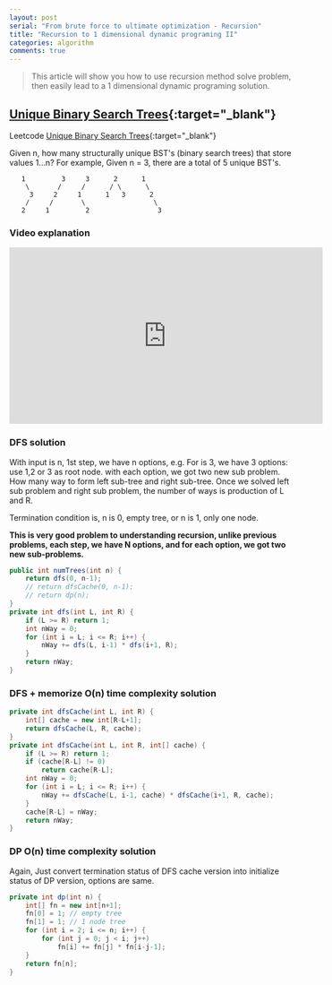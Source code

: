 ```yaml
---
layout: post 
serial: "From brute force to ultimate optimization - Recursion"
title: "Recursion to 1 dimensional dynamic programing II"
categories: algorithm
comments: true
---
```


> This article will show you how to use recursion method solve problem, then easily lead to a 1 dimensional dynamic programing solution.

## [Unique Binary Search Trees](https://leetcode.com/problems/unique-binary-search-trees/){:target="_blank"}
Leetcode [Unique Binary Search Trees](https://leetcode.com/problems/unique-binary-search-trees/){:target="_blank"}

Given n, how many structurally unique BST's (binary search trees) that store values 1...n?
For example,
Given n = 3, there are a total of 5 unique BST's.

```
   1         3     3      2      1
    \       /     /      / \      \
     3     2     1      1   3      2
    /     /       \                 \
   2     1         2                 3
```

### Video explanation
<iframe width="560" height="315" src="https://www.youtube.com/embed/dzQ9p_A0BrA" frameborder="0" allowfullscreen></iframe>

### DFS solution
With input is n, 1st step, we have n options, e.g. For is 3, we have 3 options: use 1,2 or 3 as root node.
with each option, we got two new sub problem. How many way to form left sub-tree and right sub-tree.
Once we solved left sub problem and right sub problem, the number of ways is production of L and R.

Termination condition is, n is 0, empty tree, or n is 1, only one node.

**This is very good problem to understanding recursion, unlike previous problems, each step, we have N options, and for each option, we got two new sub-problems.**

```java
public int numTrees(int n) {
    return dfs(0, n-1); 
    // return dfsCache(0, n-1); 
    // return dp(n);
}
private int dfs(int L, int R) {
    if (L >= R) return 1;
    int nWay = 0;
    for (int i = L; i <= R; i++) {
        nWay += dfs(L, i-1) * dfs(i+1, R);
    }
    return nWay;
}
```

### DFS + memorize O(n) time complexity solution

```java
private int dfsCache(int L, int R) {
    int[] cache = new int[R-L+1];   
    return dfsCache(L, R, cache);
}
private int dfsCache(int L, int R, int[] cache) {
    if (L >= R) return 1;
    if (cache[R-L] != 0)
        return cache[R-L];
    int nWay = 0;
    for (int i = L; i <= R; i++) {
        nWay += dfsCache(L, i-1, cache) * dfsCache(i+1, R, cache);
    }
    cache[R-L] = nWay;
    return nWay;
}
```

### DP O(n) time complexity solution
Again, Just convert termination status of DFS cache version into initialize status of DP version, options are same.

```java
private int dp(int n) {
    int[] fn = new int[n+1];
    fn[0] = 1; // empty tree
    fn[1] = 1; // 1 node tree
    for (int i = 2; i <= n; i++) {
        for (int j = 0; j < i; j++)
            fn[i] += fn[j] * fn[i-j-1];
    }
    return fn[n];
}
```

